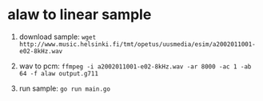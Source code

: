 # alaw to linear sample

1. download sample:
   `wget http://www.music.helsinki.fi/tmt/opetus/uusmedia/esim/a2002011001-e02-8kHz.wav`

2. wav to pcm:
   `ffmpeg -i a2002011001-e02-8kHz.wav -ar 8000 -ac 1 -ab 64 -f alaw output.g711`
3. run sample:
   `go run main.go`
